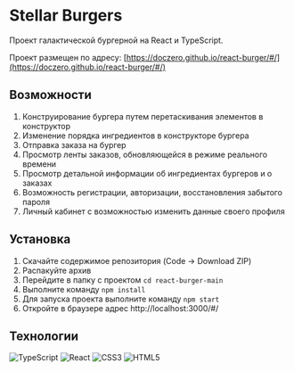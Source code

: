 # Stellar Burgers

Проект галактической бургерной на React и TypeScript.

Проект размещен по адресу: [https://doczero.github.io/react-burger/#/](https://doczero.github.io/react-burger/#/)

## Возможности

1. Конструирование бургера путем перетаскивания элементов в конструктор
2. Изменение порядка ингредиентов в конструкторе бургера
3. Отправка заказа на бургер
4. Просмотр ленты заказов, обновляющейся в режиме реального времени
5. Просмотр детальной информации об ингредиентах бургеров и о заказах
6. Возможность регистрации, авторизации, восстановления забытого пароля
7. Личный кабинет с возможностью изменить данные своего профиля

## Установка

1. Скачайте содержимое репозитория (Code -> Download ZIP)
2. Распакуйте архив
3. Перейдите в папку с проектом `cd react-burger-main`
4. Выполните команду `npm install`
5. Для запуска проекта выполните команду `npm start`
6. Откройте в браузере адрес http://localhost:3000/#/

## Технологии

![TypeScript](https://img.shields.io/badge/typescript-%23007ACC.svg?style=for-the-badge&logo=typescript&logoColor=white)
![React](https://img.shields.io/badge/react-%2320232a.svg?style=for-the-badge&logo=react&logoColor=%2361DAFB)
![CSS3](https://img.shields.io/badge/css3-%231572B6.svg?style=for-the-badge&logo=css3&logoColor=white)
![HTML5](https://img.shields.io/badge/html5-%23E34F26.svg?style=for-the-badge&logo=html5&logoColor=white)
